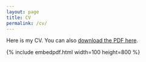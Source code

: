 ```yaml
---
layout: page
title: CV
permalink: /cv/
---
```


Here is my CV. You can also [download the PDF here](https://www.dropbox.com/s/31xmnqhnidqqq1e/RanCV.pdf?dl=0).

{% include embedpdf.html width=100 height=800 %}


